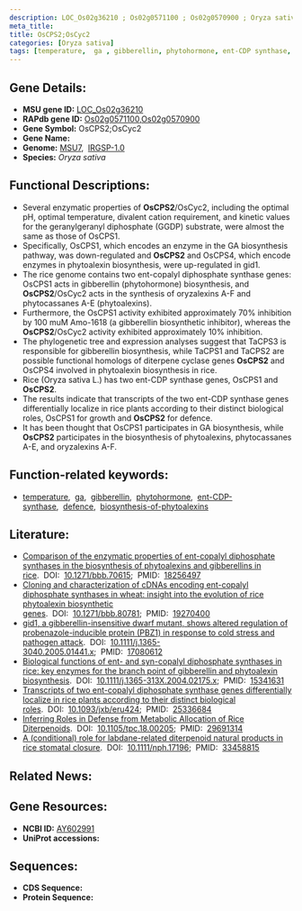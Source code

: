 ```yaml
---
description: LOC_Os02g36210 ; Os02g0571100 ; Os02g0570900 ; Oryza sativa
meta_title:
title: OsCPS2;OsCyc2
categories: [Oryza sativa]
tags: [temperature,  ga , gibberellin, phytohormone, ent-CDP synthase, defence, biosynthesis of phytoalexins]
---
```


## Gene Details:
- **MSU gene ID:** [LOC_Os02g36210](http://rice.uga.edu/cgi-bin/ORF_infopage.cgi?orf=LOC_Os02g36210)  
- **RAPdb gene ID:** [Os02g0571100](https://rapdb.dna.affrc.go.jp/locus/?name=Os02g0571100),[Os02g0570900](https://rapdb.dna.affrc.go.jp/locus/?name=Os02g0570900)  
- **Gene Symbol:** OsCPS2;OsCyc2
- **Gene Name:**
- **Genome:**  [MSU7](http://rice.uga.edu/),&nbsp;&nbsp;[IRGSP-1.0](https://rapdb.dna.affrc.go.jp/download/irgsp1.html)
- **Species:** *Oryza sativa*

## Functional Descriptions:
   - Several enzymatic properties of **OsCPS2**/OsCyc2, including the optimal pH, optimal temperature, divalent cation requirement, and kinetic values for the geranylgeranyl diphosphate (GGDP) substrate, were almost the same as those of OsCPS1.
   - Specifically, OsCPS1, which encodes an enzyme in the GA biosynthesis pathway, was down-regulated and **OsCPS2** and OsCPS4, which encode enzymes in phytoalexin biosynthesis, were up-regulated in gid1.
   - The rice genome contains two ent-copalyl diphosphate synthase genes: OsCPS1 acts in gibberellin (phytohormone) biosynthesis, and **OsCPS2**/OsCyc2 acts in the synthesis of oryzalexins A-F and phytocassanes A-E (phytoalexins).
   - Furthermore, the OsCPS1 activity exhibited approximately 70% inhibition by 100 muM Amo-1618 (a gibberellin biosynthetic inhibitor), whereas the **OsCPS2**/OsCyc2 activity exhibited approximately 10% inhibition.
   - The phylogenetic tree and expression analyses suggest that TaCPS3 is responsible for gibberellin biosynthesis, while TaCPS1 and TaCPS2 are possible functional homologs of diterpene cyclase genes **OsCPS2** and OsCPS4 involved in phytoalexin biosynthesis in rice.
   - Rice (Oryza sativa L.) has two ent-CDP synthase genes, OsCPS1 and **OsCPS2**.
   - The results indicate that transcripts of the two ent-CDP synthase genes differentially localize in rice plants according to their distinct biological roles, OsCPS1 for growth and **OsCPS2** for defence.
   - It has been thought that OsCPS1 participates in GA biosynthesis, while **OsCPS2** participates in the biosynthesis of phytoalexins, phytocassanes A-E, and oryzalexins A-F.

## Function-related keywords:
   - [temperature](/tags/temperature/),&nbsp;&nbsp;[ga](/tags/ga/),&nbsp;&nbsp;[gibberellin](/tags/gibberellin/),&nbsp;&nbsp;[phytohormone](/tags/phytohormone/),&nbsp;&nbsp;[ent-CDP-synthase](/tags/ent-CDP-synthase/),&nbsp;&nbsp;[defence](/tags/defence/),&nbsp;&nbsp;[biosynthesis-of-phytoalexins](/tags/biosynthesis-of-phytoalexins/)

## Literature:
   - [Comparison of the enzymatic properties of ent-copalyl diphosphate synthases in the biosynthesis of phytoalexins and gibberellins in rice](https://www.doi.org/10.1271/bbb.70615).&nbsp;&nbsp;DOI:&nbsp;&nbsp;[10.1271/bbb.70615](https://www.doi.org/10.1271/bbb.70615);&nbsp;&nbsp;PMID:&nbsp;&nbsp;[18256497](https://pubmed.ncbi.nlm.nih.gov/18256497/)
   - [Cloning and characterization of cDNAs encoding ent-copalyl diphosphate synthases in wheat: insight into the evolution of rice phytoalexin biosynthetic genes](https://www.doi.org/10.1271/bbb.80781).&nbsp;&nbsp;DOI:&nbsp;&nbsp;[10.1271/bbb.80781](https://www.doi.org/10.1271/bbb.80781);&nbsp;&nbsp;PMID:&nbsp;&nbsp;[19270400](https://pubmed.ncbi.nlm.nih.gov/19270400/)
   - [gid1, a gibberellin-insensitive dwarf mutant, shows altered regulation of probenazole-inducible protein (PBZ1) in response to cold stress and pathogen attack](https://www.doi.org/10.1111/j.1365-3040.2005.01441.x).&nbsp;&nbsp;DOI:&nbsp;&nbsp;[10.1111/j.1365-3040.2005.01441.x](https://www.doi.org/10.1111/j.1365-3040.2005.01441.x);&nbsp;&nbsp;PMID:&nbsp;&nbsp;[17080612](https://pubmed.ncbi.nlm.nih.gov/17080612/)
   - [Biological functions of ent- and syn-copalyl diphosphate synthases in rice: key enzymes for the branch point of gibberellin and phytoalexin biosynthesis](https://www.doi.org/10.1111/j.1365-313X.2004.02175.x).&nbsp;&nbsp;DOI:&nbsp;&nbsp;[10.1111/j.1365-313X.2004.02175.x](https://www.doi.org/10.1111/j.1365-313X.2004.02175.x);&nbsp;&nbsp;PMID:&nbsp;&nbsp;[15341631](https://pubmed.ncbi.nlm.nih.gov/15341631/)
   - [Transcripts of two ent-copalyl diphosphate synthase genes differentially localize in rice plants according to their distinct biological roles](https://www.doi.org/10.1093/jxb/eru424).&nbsp;&nbsp;DOI:&nbsp;&nbsp;[10.1093/jxb/eru424](https://www.doi.org/10.1093/jxb/eru424);&nbsp;&nbsp;PMID:&nbsp;&nbsp;[25336684](https://pubmed.ncbi.nlm.nih.gov/25336684/)
   - [Inferring Roles in Defense from Metabolic Allocation of Rice Diterpenoids](https://www.doi.org/10.1105/tpc.18.00205).&nbsp;&nbsp;DOI:&nbsp;&nbsp;[10.1105/tpc.18.00205](https://www.doi.org/10.1105/tpc.18.00205);&nbsp;&nbsp;PMID:&nbsp;&nbsp;[29691314](https://pubmed.ncbi.nlm.nih.gov/29691314/)
   - [A (conditional) role for labdane-related diterpenoid natural products in rice stomatal closure](https://www.doi.org/10.1111/nph.17196).&nbsp;&nbsp;DOI:&nbsp;&nbsp;[10.1111/nph.17196](https://www.doi.org/10.1111/nph.17196);&nbsp;&nbsp;PMID:&nbsp;&nbsp;[33458815](https://pubmed.ncbi.nlm.nih.gov/33458815/)

## Related News:

## Gene Resources:
- **NCBI ID:**  [AY602991](http://www.ncbi.nlm.nih.gov/nuccore/AY602991)
- **UniProt accessions:** [](https://www.uniprot.org/uniprotkb//entry)

## Sequences:
- **CDS Sequence:**
- **Protein Sequence:**
